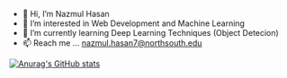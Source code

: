 - 👋 Hi, I’m Nazmul Hasan
- 👀 I’m interested in Web Development and Machine Learning
- 🌱 I’m currently learning Deep Learning Techniques (Object Detecion)
- 📫 Reach me ... nazmul.hasan7@northsouth.edu

<!---
NazmulHasan7/NazmulHasan7 is a ✨ special ✨ repository because its `README.md` (this file) appears on your GitHub profile.
You can click the Preview link to take a look at your changes.
--->
[![Anurag's GitHub stats](https://github-readme-stats.vercel.app/api?username=NazmulHasan7)](https://github.com/anuraghazra/github-readme-stats)
